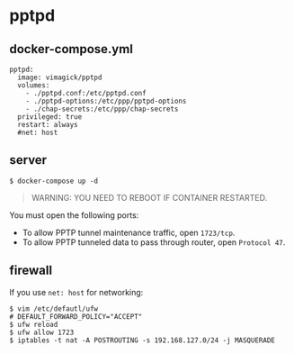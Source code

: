 pptpd
=====

## docker-compose.yml

```
pptpd:
  image: vimagick/pptpd
  volumes:
    - ./pptpd.conf:/etc/pptpd.conf
    - ./pptpd-options:/etc/ppp/pptpd-options
    - ./chap-secrets:/etc/ppp/chap-secrets
  privileged: true
  restart: always
  #net: host
```

## server

```
$ docker-compose up -d
```

> WARNING: YOU NEED TO REBOOT IF CONTAINER RESTARTED.

You must open the following ports:

- To allow PPTP tunnel maintenance traffic, open `1723/tcp`.
- To allow PPTP tunneled data to pass through router, open `Protocol 47`.


## firewall

If you use `net: host` for networking:

```
$ vim /etc/defautl/ufw
# DEFAULT_FORWARD_POLICY="ACCEPT"
$ ufw reload
$ ufw allow 1723
$ iptables -t nat -A POSTROUTING -s 192.168.127.0/24 -j MASQUERADE
```
